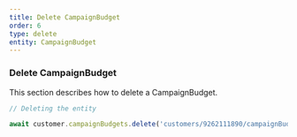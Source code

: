 ```yaml
---
title: Delete CampaignBudget
order: 6
type: delete
entity: CampaignBudget
---
```


### Delete CampaignBudget

This section describes how to delete a CampaignBudget.

```javascript
// Deleting the entity

await customer.campaignBudgets.delete('customers/9262111890/campaignBudgets/1536143460')
```
